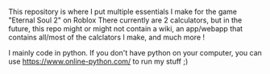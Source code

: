 This repository is where I put multiple essentials I make for the game "Eternal Soul 2" on Roblox
There currently are 2 calculators, but in the future, this repo might or might not contain a wiki, an app/webapp that contains all/most of the calclators I make, and much more !

I mainly code in python. If you don't have python on your computer, you can use https://www.online-python.com/ to run my stuff ;)
